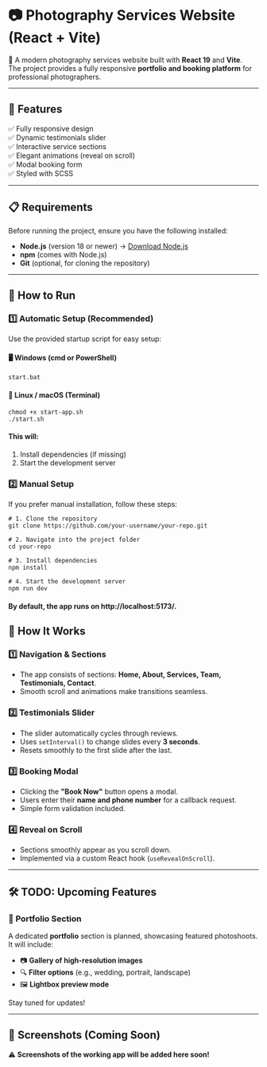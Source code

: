 # 📷 Photography Services Website (React + Vite)

🚀 A modern photography services website built with **React 19** and **Vite**.  
The project provides a fully responsive **portfolio and booking platform** for professional photographers.

---

## 🌟 Features

✅ Fully responsive design  
✅ Dynamic testimonials slider  
✅ Interactive service sections  
✅ Elegant animations (reveal on scroll)  
✅ Modal booking form  
✅ Styled with SCSS  

---

## 📋 Requirements

Before running the project, ensure you have the following installed:

- **Node.js** (version 18 or newer) → [Download Node.js](https://nodejs.org/)
- **npm** (comes with Node.js)
- **Git** (optional, for cloning the repository)

---

## 🚀 How to Run

### **1️⃣ Automatic Setup (Recommended)**
Use the provided startup script for easy setup:

#### 🖥 **Windows (cmd or PowerShell)**
```
start.bat
```

#### 🐧 Linux / macOS (Terminal)
```
chmod +x start-app.sh
./start.sh
```

#### This will:

1. Install dependencies (if missing)
2. Start the development server

### **2️⃣ Manual Setup**
If you prefer manual installation, follow these steps:
```
# 1. Clone the repository
git clone https://github.com/your-username/your-repo.git

# 2. Navigate into the project folder
cd your-repo

# 3. Install dependencies
npm install

# 4. Start the development server
npm run dev
```

#### By default, the app runs on http://localhost:5173/.

## 📌 How It Works

### 1️⃣ Navigation & Sections
- The app consists of sections: **Home, About, Services, Team, Testimonials, Contact**.
- Smooth scroll and animations make transitions seamless.

### 2️⃣ Testimonials Slider
- The slider automatically cycles through reviews.
- Uses `setInterval()` to change slides every **3 seconds**.
- Resets smoothly to the first slide after the last.

### 3️⃣ Booking Modal
- Clicking the **"Book Now"** button opens a modal.
- Users enter their **name and phone number** for a callback request.
- Simple form validation included.

### 4️⃣ Reveal on Scroll
- Sections smoothly appear as you scroll down.
- Implemented via a custom React hook (`useRevealOnScroll`).

---

## 🛠️ TODO: Upcoming Features

### 🚧 Portfolio Section
A dedicated **portfolio** section is planned, showcasing featured photoshoots.  
It will include:
- 📷 **Gallery of high-resolution images**
- 🔍 **Filter options** (e.g., wedding, portrait, landscape)
- 🖼️ **Lightbox preview mode**

Stay tuned for updates!

---

## 📸 Screenshots (Coming Soon)

⚠️ **Screenshots of the working app will be added here soon!**  

